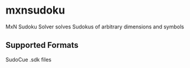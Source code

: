 mxnsudoku
=========

MxN Sudoku Solver solves Sudokus of arbitrary dimensions and symbols

Supported Formats
---------
SudoCue .sdk files
